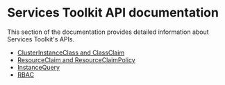 # Services Toolkit API documentation

This section of the documentation provides detailed information about Services Toolkit's APIs.

- [ClusterInstanceClass and ClassClaim](clusterinstanceclass-and-classclaim.hbs.md)
- [ResourceClaim and ResourceClaimPolicy](resourceclaim-and-resourceclaimpolicy.hbs.md)
- [InstanceQuery](instancequery.hbs.md)
- [RBAC](rbac.hbs.md)
